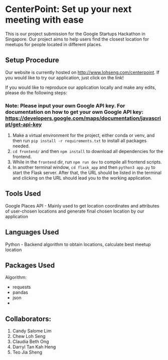# CenterPoint: Set up your next meeting with ease
This is our project submission for the Google Startups Hackathon in Singapore. 
Our project aims to help users find the closest location for meetups for people located in different places.

## Setup Procedure
Our website is currently hosted on http://www.lohseng.com/centerpoint. If you would like to try our application, just click on the link!

If you would like to reproduce our application locally and make any edits, please do the following steps:
### Note: Please input your own Google API key. For documentation on how to get your own Google API key: https://developers.google.com/maps/documentation/javascript/get-api-key
1. Make a virtual environment for the project, either conda or venv, and then run `pip install -r requirements.txt` to install all packages needed.
2. `cd frontend/` and then `npm install` to download all dependencies for the frontend.
3. While in the `frontend` dir, run `npm run dev` to compile all frontend scripts.
4. In another terminal window, `cd flask_app` and then `python3 app.py` to start the Flask server.
After that, the URL should be listed in the terminal and clicking on the URL should lead you to the working application.

## Tools Used
Google Places API - Mainly used to get location coordinates and attributes of user-chosen locations and generate final chosen location by our application


## Languages Used
Python - Backend algorithm to obtain locations, calculate best meetup location


## Packages Used
Algorithm:
- requests
- pandas
- json
- 


## Collaborators:
1. Candy Salome Lim
2. Chew Loh Seng
3. Claudia Beth Ong
4. Darryl Tan Kah Heng
5. Teo Jia Sheng
